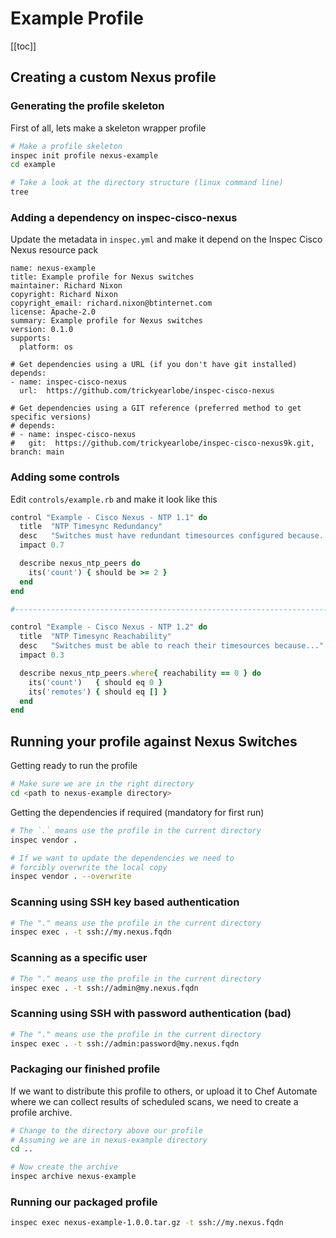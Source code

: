 # Example Profile

[[toc]]

## Creating a custom Nexus profile

### Generating the profile skeleton

First of all, lets make a skeleton wrapper profile

```bash
# Make a profile skeleton
inspec init profile nexus-example
cd example

# Take a look at the directory structure (linux command line)
tree
```
### Adding a dependency on inspec-cisco-nexus

Update the metadata in `inspec.yml` and make it depend on the Inspec Cisco Nexus resource pack

```yaml{2,7,12-15,17-20}
name: nexus-example
title: Example profile for Nexus switches
maintainer: Richard Nixon
copyright: Richard Nixon
copyright_email: richard.nixon@btinternet.com
license: Apache-2.0
summary: Example profile for Nexus switches
version: 0.1.0
supports:
  platform: os

# Get dependencies using a URL (if you don't have git installed)
depends:
- name: inspec-cisco-nexus
  url:  https://github.com/trickyearlobe/inspec-cisco-nexus

# Get dependencies using a GIT reference (preferred method to get specific versions)
# depends:
# - name: inspec-cisco-nexus
#   git:  https://github.com/trickyearlobe/inspec-cisco-nexus9k.git, branch: main
```

### Adding some controls

Edit `controls/example.rb` and make it look like this

```ruby
control "Example - Cisco Nexus - NTP 1.1" do
  title  "NTP Timesync Redundancy"
  desc   "Switches must have redundant timesources configured because..."
  impact 0.7

  describe nexus_ntp_peers do
    its('count') { should be >= 2 }
  end
end

#------------------------------------------------------------------------

control "Example - Cisco Nexus - NTP 1.2" do
  title  "NTP Timesync Reachability"
  desc   "Switches must be able to reach their timesources because..."
  impact 0.3

  describe nexus_ntp_peers.where{ reachability == 0 } do
    its('count')   { should eq 0 }
    its('remotes') { should eq [] }
  end
end
```

## Running your profile against Nexus Switches

Getting ready to run the profile

```bash
# Make sure we are in the right directory
cd <path to nexus-example directory>
```
Getting the dependencies if required (mandatory for first run)

```bash
# The `.` means use the profile in the current directory
inspec vendor .

# If we want to update the dependencies we need to
# forcibly overwrite the local copy
inspec vendor . --overwrite
```

### Scanning using SSH key based authentication

```bash
# The "." means use the profile in the current directory
inspec exec . -t ssh://my.nexus.fqdn
```

### Scanning as a specific user

```bash
# The "." means use the profile in the current directory
inspec exec . -t ssh://admin@my.nexus.fqdn
```

### Scanning using SSH with password authentication (bad)

```bash
# The "." means use the profile in the current directory
inspec exec . -t ssh://admin:password@my.nexus.fqdn
```

### Packaging our finished profile

If we want to distribute this profile to others, or upload it to Chef Automate where we can collect results of scheduled scans, we need to create a profile archive.

```bash
# Change to the directory above our profile
# Assuming we are in nexus-example directory
cd ..

# Now create the archive
inspec archive nexus-example
```

### Running our packaged profile

```bash
inspec exec nexus-example-1.0.0.tar.gz -t ssh://my.nexus.fqdn
```
